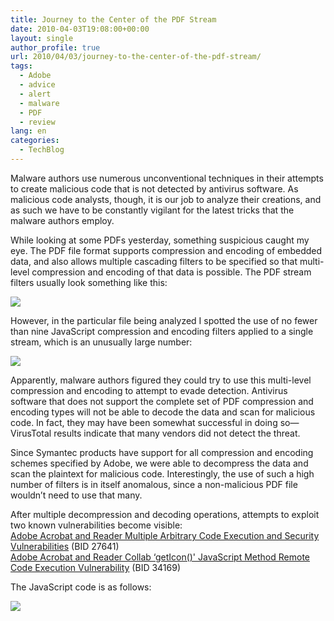 ```yaml
---
title: Journey to the Center of the PDF Stream
date: 2010-04-03T19:08:00+00:00
layout: single
author_profile: true
url: 2010/04/03/journey-to-the-center-of-the-pdf-stream/
tags:
  - Adobe
  - advice
  - alert
  - malware
  - PDF
  - review
lang: en
categories: 
  - TechBlog
---
```

Malware authors use numerous unconventional techniques in their attempts to create malicious code that is not detected by antivirus software. As malicious code analysts, though, it is our job to analyze their creations, and as such we have to be constantly vigilant for the latest tricks that the malware authors employ.

While looking at some PDFs yesterday, something suspicious caught my eye. The PDF file format supports compression and encoding of embedded data, and also allows multiple cascading filters to be specified so that multi-level compression and encoding of that data is possible. The PDF stream filters usually look something like this:

[![](http://2.bp.blogspot.com/_vaUVXcmC3OI/S7eKpOnrQyI/AAAAAAAABeI/dBwerruLvOM/s400/Screen+shot+2010-03-27+at+5.43.37+PM.png)](http://2.bp.blogspot.com/_vaUVXcmC3OI/S7eKpOnrQyI/AAAAAAAABeI/dBwerruLvOM/s1600-h/Screen+shot+2010-03-27+at+5.43.37+PM.png)

However, in the particular file being analyzed I spotted the use of no fewer than nine JavaScript compression and encoding filters applied to a single stream, which is an unusually large number:

[![](http://2.bp.blogspot.com/_vaUVXcmC3OI/S7eKqyj9Y2I/AAAAAAAABeM/Rg0Hl3x-h40/s400/Screen+shot+2010-03-27+at+5.43.51+PM.png)](http://2.bp.blogspot.com/_vaUVXcmC3OI/S7eKqyj9Y2I/AAAAAAAABeM/Rg0Hl3x-h40/s1600-h/Screen+shot+2010-03-27+at+5.43.51+PM.png)

Apparently, malware authors figured they could try to use this multi-level compression and encoding to attempt to evade detection. Antivirus software that does not support the complete set of PDF compression and encoding types will not be able to decode the data and scan for malicious code. In fact, they may have been somewhat successful in doing so—VirusTotal results indicate that many vendors did not detect the threat.

Since Symantec products have support for all compression and encoding schemes specified by Adobe, we were able to decompress the data and scan the plaintext for malicious code. Interestingly, the use of such a high number of filters is in itself anomalous, since a non-malicious PDF file wouldn’t need to use that many.

After multiple decompression and decoding operations, attempts to exploit two known vulnerabilities become visible:  
[Adobe Acrobat and Reader Multiple Arbitrary Code Execution and Security Vulnerabilities](http://www.securityfocus.com/bid/27641) (BID 27641)  
[Adobe Acrobat and Reader Collab ‘getIcon()' JavaScript Method Remote Code Execution Vulnerability](http://www.securityfocus.com/bid/34169) (BID 34169)

The JavaScript code is as follows:

[![](http://2.bp.blogspot.com/_vaUVXcmC3OI/S7eKsabyztI/AAAAAAAABeQ/2Zb9jmndVJw/s400/Screen+shot+2010-03-27+at+5.44.03+PM.png)](http://2.bp.blogspot.com/_vaUVXcmC3OI/S7eKsabyztI/AAAAAAAABeQ/2Zb9jmndVJw/s1600-h/Screen+shot+2010-03-27+at+5.44.03+PM.png)
